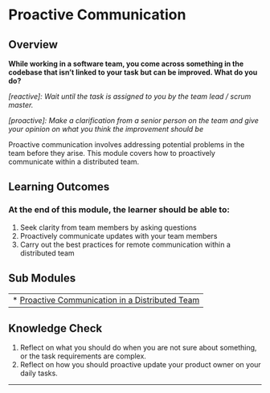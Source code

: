 # **Proactive Communication**

## **Overview**

**While working in a software team, you come across something in the codebase that isn’t linked to your task but can be improved. What do you do?**

*[reactive]: Wait until the task is assigned to you by the team lead / scrum master.*

*[proactive]: Make a clarification from a senior person on the team and give your opinion on what you think the improvement should be*



Proactive communication involves addressing potential problems in the team before they arise. This module covers how to proactively communicate within a distributed team.



## **Learning Outcomes**
### **At the end of this module, the learner should be able to:**
1. Seek clarity from team members by asking questions
2. Proactively communicate updates with your team members
3. Carry out the best practices for remote communication within a distributed team



## **Sub Modules**

|                          |
| ------------------------ |
| * [Proactive Communication in a Distributed Team](content/0/proactive-communication--submodule)  |



## **Knowledge Check**
1. Reflect on what you should do when you are not sure about something, or the task requirements are complex.
2. Reflect on how you should proactive update your product owner on your daily tasks.




------------
